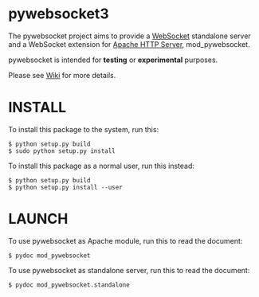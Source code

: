
# pywebsocket3 #

The pywebsocket project aims to provide a [WebSocket](https://tools.ietf.org/html/rfc6455) standalone server and a WebSocket extension for [Apache HTTP Server](https://httpd.apache.org/), mod\_pywebsocket.

pywebsocket is intended for **testing** or **experimental** purposes.

Please see [Wiki](../../wiki) for more details.

# INSTALL #

To install this package to the system, run this:
```
$ python setup.py build
$ sudo python setup.py install
```

To install this package as a normal user, run this instead:

```
$ python setup.py build
$ python setup.py install --user
```
# LAUNCH #

To use pywebsocket as Apache module, run this to read the document:
```
$ pydoc mod_pywebsocket
```
To use pywebsocket as standalone server, run this to read the document:
```
$ pydoc mod_pywebsocket.standalone
```
